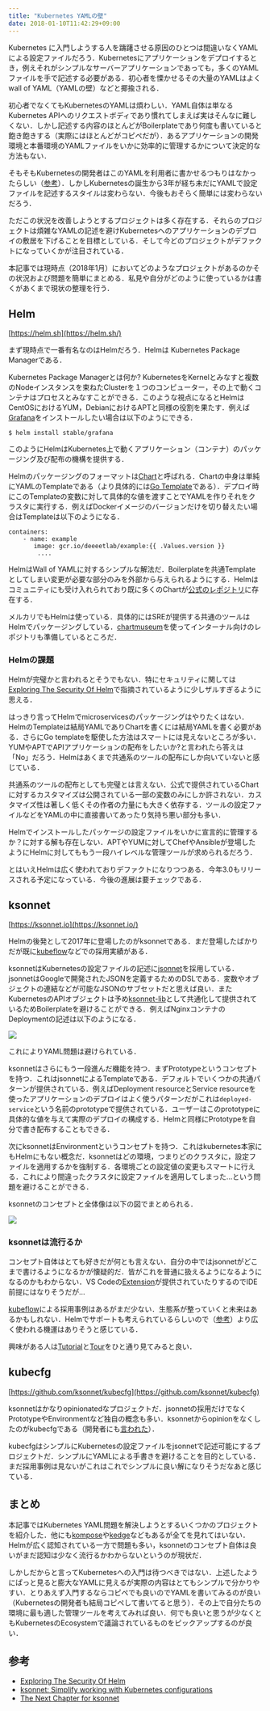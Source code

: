 ```yaml
---
title: "Kubernetes YAMLの壁"
date: 2018-01-10T11:42:29+09:00
---
```


Kubernetes に入門しようする人を躊躇させる原因のひとつは間違いなくYAMLによる設定ファイルだろう．Kubernetesにアプリケーションをデプロイするとき，例えそれがシンプルなサーバーアプリケーションであっても，多くのYAMLファイルを手で記述する必要がある．初心者を慄かせるその大量のYAMLはよくwall of YAML（YAMLの壁）などと揶揄される．

初心者でなくてもKubernetesのYAMLは煩わしい．YAML自体は単なるKubernetes APIへのリクエストボディであり慣れてしまえば実はそんなに難しくない．しかし記述する内容のほとんどがBoilerplateであり何度も書いていると飽き飽きする（実際にはほとんどがコピペだが）．あるアプリケーションの開発環境と本番環境のYAMLファイルをいかに効率的に管理するかについて決定的な方法もない．

そもそもKubernetesの開発者はこのYAMLを利用者に書かせるつもりはなかったらしい（[参考](https://blog.heptio.com/ksonnet-intro-43f6183a97a6)）．しかしKubernetesの誕生から3年が経ち未だにYAMLで設定ファイルを記述するスタイルは変わらない．今後もおそらく簡単には変わらないだろう．

ただこの状況を改善しようとするプロジェクトは多く存在する．それらのプロジェクトは煩雑なYAMLの記述を避けKubernetesへのアプリケーションのデプロイの敷居を下げることを目標としている．そして今どのプロジェクトがデファクトになっていくかが注目されている．

本記事では現時点（2018年1月）においてどのようなプロジェクトがあるのかその状況および問題を簡単にまとめる．私見や自分がどのように使っているかは書くがあくまで現状の整理を行う．

## Helm

[https://helm.sh](https://helm.sh/)

まず現時点で一番有名なのはHelmだろう．Helmは Kubernetes Package Managerである．

Kubernetes Package Managerとは何か? KubernetesをKernelとみなすと複数のNodeインスタンスを束ねたClusterを１つのコンピューター，その上で動くコンテナはプロセスとみなすことができる．このような視点になるとHelmはCentOSにおけるYUM，DebianにおけるAPTと同様の役割を果たす．例えば[Grafana](https://grafana.com/)をインストールしたい場合は以下のようにできる．

```
$ helm install stable/grafana
```

このようにHelmはKubernetes上で動くアプリケーション（コンテナ）のパッケージング及び配布の機構を提供する．

Helmのパッケージングのフォーマットは[Chart](https://github.com/kubernetes/helm/blob/master/docs/charts.md)と呼ばれる．Chartの中身は単純にYAMLのTemplateである（より具体的には[Go Template](https://godoc.org/text/template)である）．デプロイ時にこのTemplateの変数に対して具体的な値を渡すことでYAMLを作りそれをクラスタに実行する．例えばDockerイメージのバージョンだけを切り替えたい場合はTemplateは以下のようになる．

```
containers:
    - name: example
       image: gcr.io/deeeetlab/example:{{ .Values.version }}
        ....
```

HelmはWall of YAMLに対するシンプルな解法だ．Boilerplateを共通Templateとしてしまい変更が必要な部分のみを外部から与えられるようにする．Helmはコミュニティにも受け入れられており既に多くのChartが[公式のレポジトリ](https://github.com/kubernetes/charts)に存在する．

メルカリでもHelmは使っている．具体的にはSREが提供する共通のツールはHelmでパッケージングしている．[chartmuseum](https://github.com/kubernetes-helm/chartmuseum)を使ってインターナル向けのレポジトリも準備しているところだ．

### Helmの課題

Helmが完璧かと言われるとそうでもない．特にセキュリティに関しては[Exploring The Security Of Helm](https://engineering.bitnami.com/articles/helm-security.html)で指摘されているように少しザルすぎるように思える．

はっきり言ってHelmでmicroservicesのパッケージングはやりたくはない．HelmのTemplateは結局YAMLでありChartを書くには結局YAMLを書く必要がある．さらにGo templateを駆使した方法はスマートには見えないところが多い．YUMやAPTでAPIアプリケーションの配布をしたいか?と言われたら答えは「No」だろう．Helmはあくまで共通系のツールの配布にしか向いていないと感じている．

共通系のツールの配布としても完璧とは言えない．公式で提供されているChartに対するカスタマイズは公開されている一部の変数のみにしか許されない．カスタマイズ性は著しく低くその作者の力量にも大きく依存する．ツールの設定ファイルなどをYAMLの中に直接書いてあったり気持ち悪い部分も多い．

Helmでインストールしたパッケージの設定ファイルをいかに宣言的に管理するか？に対する解も存在しない．APTやYUMに対してChefやAnsibleが登場したようにHelmに対してももう一段ハイレベルな管理ツールが求められるだろう．

とはいえHelmは広く使われておりデファクトになりつつある．今年3.0もリリースされる予定になっている．今後の進展は要チェックである．

## ksonnet

[https://ksonnet.io](https://ksonnet.io/)

Helmの後発として2017年に登場したのがksonnetである．まだ登場したばかりだが既に[kubeflow](https://github.com/google/kubeflow)などでの採用実績がある．

ksonnetはKubernetesの設定ファイルの記述に[jsonnet](http://jsonnet.org/docs/index.html)を採用している．jsonnetはGoogleで開発されたJSONを定義するためのDSLである．変数やオブジェクトの連結などが可能なJSONのサブセットだと思えば良い．またKubernetesのAPIオブジェクトは予め[ksonnet-lib](https://github.com/ksonnet/ksonnet-lib)として共通化して提供されているためBoilerplateを避けることができる．例えばNginxコンテナのDeploymentの記述は以下のようになる．

![](https://ksonnet.io/images/tutorial-img-5.png)

これによりYAML問題は避けられている．

ksonnetはさらにもう一段進んだ機能を持つ．まずPrototypeというコンセプトを持つ．これはjsonnetによるTemplateである．デフォルトでいくつかの共通パターンが提供されている．例えばDeployment resourceとService resourceを使ったアプリケーションのデプロイはよく使うパターンだがこれは`deployed-service`という名前のprototypeで提供されている．ユーザーはこのprototypeに具体的な値を与えて実際のデプロイの構成する．Helmと同様にPrototypeを自分で書き配布することもできる．

次にksonnetはEnvironmentというコンセプトを持つ．これはkubernetes本家にもHelmにもない概念だ．ksonnetはどの環境，つまりどのクラスタに，設定ファイルを適用するかを強制する．各環境ごとの設定値の変更もスマートに行える．これにより間違ったクラスタに設定ファイルを適用してしまった...という問題を避けることができる．

ksonnetのコンセプトと全体像は以下の図でまとめられる．

![](https://ksonnet.io/images/tutorial-img-12.png)

### ksonnetは流行るか

コンセプト自体はとても好きだが何とも言えない．自分の中ではjsonnetがどこまで書けるようになるかが懐疑的だ．皆がこれを普通に扱えるようになるようになるのかもわからない．VS Codeの[Extension](https://ksonnet.io/docs/vs-code)が提供されていたりするのでIDE前提にはなりそうだが...

[kubeflow](https://github.com/google/kubeflow)による採用事例はあるがまだ少ない．生態系が整っていくと未来はあるかもしれない．Helmでサポートも考えられているらしいので（[参考](https://blog.heptio.com/ksonnet-intro-43f6183a97a6)）より広く使われる機運はありそうと感じている．

興味がある人は[Tutorial](https://ksonnet.io/docs/tutorial)と[Tour](https://ksonnet.io/tour/welcome)をひと通り見てみると良い．

## kubecfg

[https://github.com/ksonnet/kubecfg](https://github.com/ksonnet/kubecfg)

ksonnetはかなりopinionatedなプロジェクトだ．jsonnetの採用だけでなくPrototypeやEnvironmentなど独自の概念も多い．ksonnetからopinionをなくしたのがkubecfgである（開発者にも[言われた](https://twitter.com/bryanl/status/950817365863878657)）．

kubecfgはシンプルにKubernetesの設定ファイルをjsonnetで記述可能にするプロジェクトだ．シンプルにYAMLによる手書きを避けることを目的としている．まだ採用事例は見ないがこれはこれでシンプルに良い解になりそうだなあと感じている．

## まとめ

本記事ではKubernetes YAML問題を解決しようとするいくつかのプロジェクトを紹介した．他にも[kompose](https://github.com/kubernetes/kompose)や[kedge](https://github.com/kedgeproject/kedge)などもあるが全てを見れてはいない．Helmが広く認知されている一方で問題も多い，ksonnetのコンセプト自体は良いがまだ認知は少なく流行るかわからないというのが現状だ．

しかしだからと言ってKubernetesへの入門は待つべきではない．上述したようにぱっと見ると膨大なYAMLに見えるが実際の内容はとてもシンプルで分かりやすい．とりあえず入門するならコピペでも良いのでYAMLを書いてみるのが良い（Kubernetesの開発者も結局コピペして書いてると思う）．その上で自分たちの環境に最も適した管理ツールを考えてみれば良い．何でも良いと思うが少なくともKubernetesのEcosystemで議論されているものをピックアップするのが良い．

## 参考

- [Exploring The Security Of Helm](https://engineering.bitnami.com/articles/helm-security.html)
- [ksonnet: Simplify working with Kubernetes configurations](https://blog.heptio.com/ksonnet-intro-43f6183a97a6)
- [The Next Chapter for ksonnet](https://blog.heptio.com/the-next-chapter-for-ksonnet-1dcbbad30cb)

